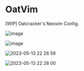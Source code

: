 # OatVim
[WIP] Oatcracker's Neovim Config.

![image](https://github.com/hopezh/OatVim/assets/23435810/9e745ee1-8a19-444c-80fc-313d9b83a09b)

![image](https://github.com/hopezh/OatVim/assets/23435810/cfa8ea80-47cc-4ab5-af98-bedeb4f79178)

![2023-05-13 22 26 59](https://github.com/hopezh/OatVim/assets/23435810/9f275424-3d7d-4bd7-9676-5ea09657912c)

![2023-05-13 22 28 00](https://github.com/hopezh/OatVim/assets/23435810/c6491e76-8a34-42f4-8384-7637e7400663)

